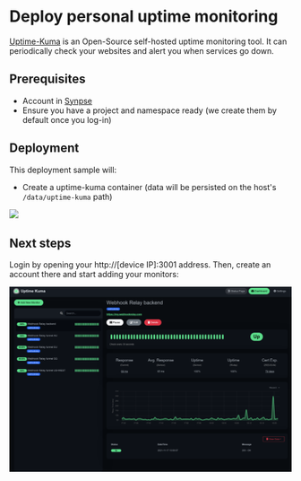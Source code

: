 # Deploy personal uptime monitoring

[Uptime-Kuma](https://github.com/louislam/uptime-kuma) is an Open-Source self-hosted uptime monitoring tool. It can periodically check your websites and alert you when services go down.

## Prerequisites

- Account in [Synpse](https://cloud.synpse.net)
- Ensure you have a project and namespace ready (we create them by default once you log-in)

## Deployment

This deployment sample will:
- Create a uptime-kuma container (data will be persisted on the host's `/data/uptime-kuma` path)

<a href="https://cloud.synpse.net/deploy?fileUrl=https://raw.githubusercontent.com/synpse-hq/synpse/main/samples/calendso/calendso-synpse-caddy.yaml" rel="noopener" target="_blank">
  <img src="https://storage.googleapis.com/synpse-misc/deploytosynpse.png"/>
</a>


## Next steps

Login by opening your http://[device IP]:3001 address. Then, create an account there and start adding your monitors:

![](uptime-kuma.png)